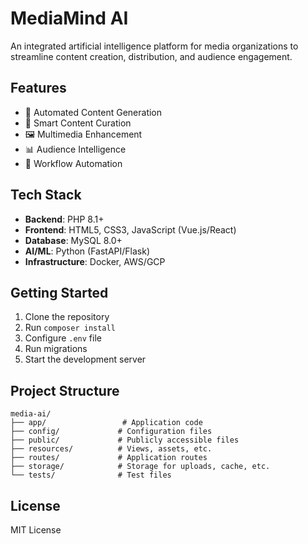 # MediaMind AI

An integrated artificial intelligence platform for media organizations to streamline content creation, distribution, and audience engagement.

## Features

- 🚀 Automated Content Generation
- 🎯 Smart Content Curation
- 🖼️ Multimedia Enhancement
- 📊 Audience Intelligence
- 🤖 Workflow Automation

## Tech Stack

- **Backend**: PHP 8.1+
- **Frontend**: HTML5, CSS3, JavaScript (Vue.js/React)
- **Database**: MySQL 8.0+
- **AI/ML**: Python (FastAPI/Flask)
- **Infrastructure**: Docker, AWS/GCP

## Getting Started

1. Clone the repository
2. Run `composer install`
3. Configure `.env` file
4. Run migrations
5. Start the development server

## Project Structure

```
media-ai/
├── app/                 # Application code
├── config/             # Configuration files
├── public/             # Publicly accessible files
├── resources/          # Views, assets, etc.
├── routes/             # Application routes
├── storage/            # Storage for uploads, cache, etc.
└── tests/              # Test files
```

## License

MIT License
